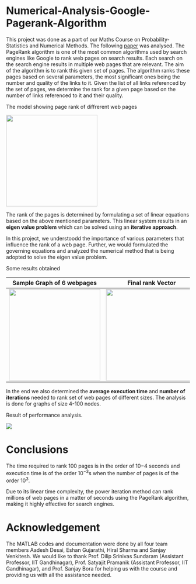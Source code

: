# Numerical-Analysis-Google-Pagerank-Algorithm

This project was done as a part of our Maths Course on Probability-Statistics and Numerical Methods. The following [paper](https://en.wikipedia.org/wiki/PageRank) was analysed.
The PageRank algorithm is one of the most common algorithms used by search engines like Google to rank web pages on search results. Each search on the search engine results in multiple web pages that are relevant. The aim of the algorithm is to rank this given set of pages. The algorithm ranks these pages based on several parameters, the most significant ones being the number and quality of the links to it. Given the list of all links referenced by the set of pages, we determine the rank for a given page based on the number of links referenced to it and their quality.

The model showing page rank of diffrerent web pages

<img src=https://user-images.githubusercontent.com/68186100/129362909-2dd229e0-a1da-42de-bd3e-52f60fc7ee69.png width="250" height="250">

The rank of the pages is determined by formulating a set of linear equations based on the above mentioned parameters. This linear system results in an **eigen value problem** which can be solved using an **iterative approach**.

In this project, we understoodd the importance of various parameters that influence the rank of a web page. Further, we would formulated the governing equations and analyzed the numerical method that is being adopted to solve the eigen value problem. 

Some results obtained

Sample Graph of 6 webpages |  Final rank Vector
:-------------------------:|:-------------------------:
<img src=https://user-images.githubusercontent.com/68186100/129362583-a1a0200e-d691-4cb1-a61f-d53f0c4695d2.png width="250" height="250"> |<img src=https://user-images.githubusercontent.com/68186100/129362697-43c16c03-d230-4c81-a92a-c103ad9512eb.png width="250" height="250">



In the end we also determined the **average execution time** and **number of iterations** needed to rank set of web pages of different sizes. The analysis is done for graphs of size 4-100 nodes.

Result of performance analysis.

<img src=https://user-images.githubusercontent.com/68186100/129362229-cb1c1519-3d8f-4522-9b29-61da9a7cb600.png>

# Conclusions

The time required to rank 100 pages is in the order of 10−4 seconds and execution time is of the order 10<sup>−3</sup>s when the number of pages is of the order 10<sup>3</sup>.

Due to its linear time complexity, the power iteration method can rank millions of web pages in a matter of seconds using the PageRank algorithm, making it highly effective for search engines.



# Acknowledgement

The MATLAB codes and documentation were done by all four team members Aadesh Desai, Eshan Gujarathi, Hiral Sharma and Sanjay Venkitesh. We would like to thank Prof. Dilip Srinivas Sundaram (Assistant Professor, IIT Gandhinagar), Prof. Satyajit Pramanik (Assistant Professor, IIT Gandhinagar), and Prof. Sanjay Bora for helping us with the course and providing us with all the assistance needed.

